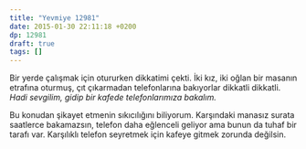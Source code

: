 ```yaml
---
title: "Yevmiye 12981"
date: 2015-01-30 22:11:18 +0200
dp: 12981
draft: true
tags: []
---
```


Bir yerde çalışmak için otururken dikkatimi çekti. İki kız, iki oğlan
bir masanın etrafına oturmuş, çıt çıkarmadan telefonlarına bakıyorlar
dikkatli dikkatli. *Hadi sevgilim, gidip bir kafede telefonlarımıza
bakalım.*

Bu konudan şikayet etmenin sıkıcılığını biliyorum. Karşındaki manasız
surata saatlerce bakamazsın, telefon daha eğlenceli geliyor ama bunun
da tuhaf bir tarafı var. Karşılıklı telefon seyretmek için kafeye
gitmek zorunda değilsin.


